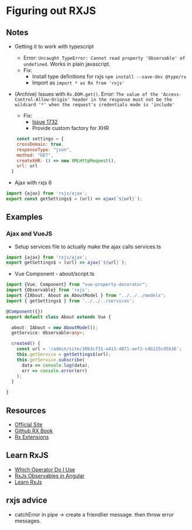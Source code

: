 # Figuring out RXJS

## Notes
* Getting it to work with typescript
    * Error: `Uncaught TypeError: Cannot read property 'Observable' of undefined`. Works in plain javascript.
    * Fix:
        * Install type definitions for rxjs `npm install --save-dev @type/rx`
        * Import as `import * as Rx from 'rxjs'`

* (Archive) Issues with `Rx.DOM.get()`. Error: `The value of the 'Access-Control-Allow-Origin' header in the response must not be the wildcard '*' when the request's credentials mode is 'include'`
    * Fix:
        * [Issue 1732](https://github.com/ReactiveX/rxjs/issues/1732)
        * Provide custom factory for XHR
```javascript
    const settings = {
    crossDomain: true,
    responseType: "json",
    method: "GET",
    createXHR: () => new XMLHttpRequest(),
    url: url
  }
```
* Ajax with rxjs 6
```ts
import {ajax} from 'rxjs/ajax';
export const getSettings$ = (url) => ajax(`${url}`);
```

## Examples
### Ajax and VueJS
* Setup services file to actually make the ajax calls
services.ts
```ts
import {ajax} from 'rxjs/ajax';
export getSettings$ = (url) => ajax(`${url}`);
```
* Vue Component - about/script.ts
```ts
import {Vue, Component} from "vue-property-decorator";
import {Observable} from 'rxjs';
import {IAbout, About as AboutModel } from "../../../models";
import { getSettings$ } from '../../../services';

@Component({})
export default class About extends Vue {

  about: IAbout = new AboutModel();
  getService: Observable<any>;

  created() {
    const url = '/admin/site/30b3cf31-a413-4871-aef2-c4b125cd5b36';
    this.getService = getSettings$(url);
    this.getService.subscribe(
      data => console.log(data),
      err => console.error(err)
    );
  }

}
```
## Resources
* [Official Site](http://reactivex.io/rxjs/)
* [Github RX Book](http://xgrommx.github.io/rx-book/index.html)
* [Rx Extensions](https://github.com/Reactive-Extensions)

## Learn RxJS
* [Which Operator Do I Use](https://xgrommx.github.io/rx-book/content/which_operator_do_i_use/index.html)
* [RxJs Observables in Angular](https://github.com/wardbell/rxjs-in-ng)
* [Learn RxJs](https://github.com/btroncone/learn-rxjs)

## rxjs advice
* catchError in pipe -> create a friendlier message. then throw error messages.
